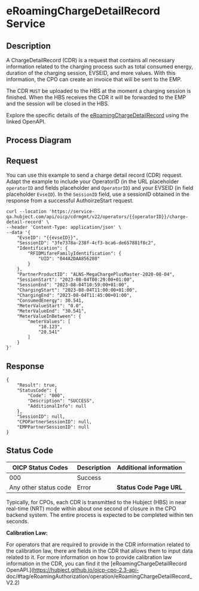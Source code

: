 
# eRoamingChargeDetailRecord Service

## Description

A ChargeDetailRecord (CDR) is a request that contains all necessary
information related to the charging process such as total consumed energy,
duration of the charging session, EVSEID, and more values. With this
information, the CPO can create an invoice that will be sent to the EMP.

The CDR `MUST` be uploaded to the HBS at the moment a charging session is
finished. When the HBS receives the CDR it will be forwarded to the EMP and
the session will be closed in the HBS.

Explore the specific details of the
[eRoamingChargeDetailRecord](https://hubject.github.io/oicp-cpo-2.3-api-doc/#tag/eRoamingAuthorization/operation/eRoamingChargeDetailRecord_V2.2)
using the linked OpenAPI.

## Process Diagram

## Request

You can use this example to send a charge detail record (CDR) request. Adapt
the example to include your OperatorID (in the URL placeholder `operatorID`
and fields placeholder and `OperatorID`) and your EVSEID (in field placeholder
`EvseID`). In the `SessionID` field, use a sessionID obtained in the response
from a successful AuthoirzeStart request.

    
    
    curl --location 'https://service-qa.hubject.com/api/oicp/cdrmgmt/v22/operators/{{operatorID}}/charge-detail-record' \
    --header 'Content-Type: application/json' \
    --data '{
        "EvseID": "{{evseID}}",
        "SessionID": "3fe7378a-238f-4cf3-bca6-de657881f8c2",
        "Identification": {
            "RFIDMifareFamilyIdentification": {
                "UID": "044A2DAA856280"
            }
        },
        "PartnerProductID": "ALNS-MegaChargePlusMaster-2020-08-04",
        "SessionStart": "2023-08-04T00:29:00+01:00",
        "SessionEnd": "2023-08-04T10:59:00+01:00",
        "ChargingStart": "2023-08-04T11:00:00+01:00",
        "ChargingEnd": "2023-08-04T11:45:00+01:00",
        "ConsumedEnergy": 30.541,
        "MeterValueStart": "0.0",
        "MeterValueEnd": "30.541",
        "MeterValueInBetween": {
            "meterValues": [
                "10.123",
                "20.541"
            ]
        }
    }'

## Response

    
    
    {
        "Result": true,
        "StatusCode": {
            "Code": "000",
            "Description": "SUCCESS",
            "AdditionalInfo": null
        },
        "SessionID": null,
        "CPOPartnerSessionID": null,
        "EMPPartnerSessionID": null
    }

## Status Code

| OICP Status Codes | Description | Additional information |
| ----------------- | ----------- | ----------------------
| 000               | Success     |                        |
| Any other status code | Error   |  **Status Code Page URL** |## Best Practice

Typically, for CPOs, each CDR is transmitted to the Hubject (HBS) in near
real-time (NRT) mode within about one second of closure in the CPO backend
system. The entire process is expected to be completed within ten seconds.

 **Calibration Law:**

For operators that are required to provide in the CDR information related to
the calibration law, there are fields in the CDR that allows them to input
data related to it. For more information on how to provide calibration law
information in the CDR, you can find it the [eRoamingChargeDetailRecord
OpenAPI.](https://hubject.github.io/oicp-cpo-2.3-api-
doc/#tag/eRoamingAuthorization/operation/eRoamingChargeDetailRecord_V2.2)

